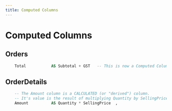 ```yaml
---
title: Computed Columns
---
```

# Computed Columns

## Orders

```sql
    Total           AS Subtotal + GST   -- This is now a Computed Column
```

## OrderDetails

```sql
    -- The Amount column is a CALCULATED (or "derived") column.
    -- It's value is the result of multiplying Quantity by SellingPrice.
    Amount          AS Quantity * SellingPrice  ,
```
